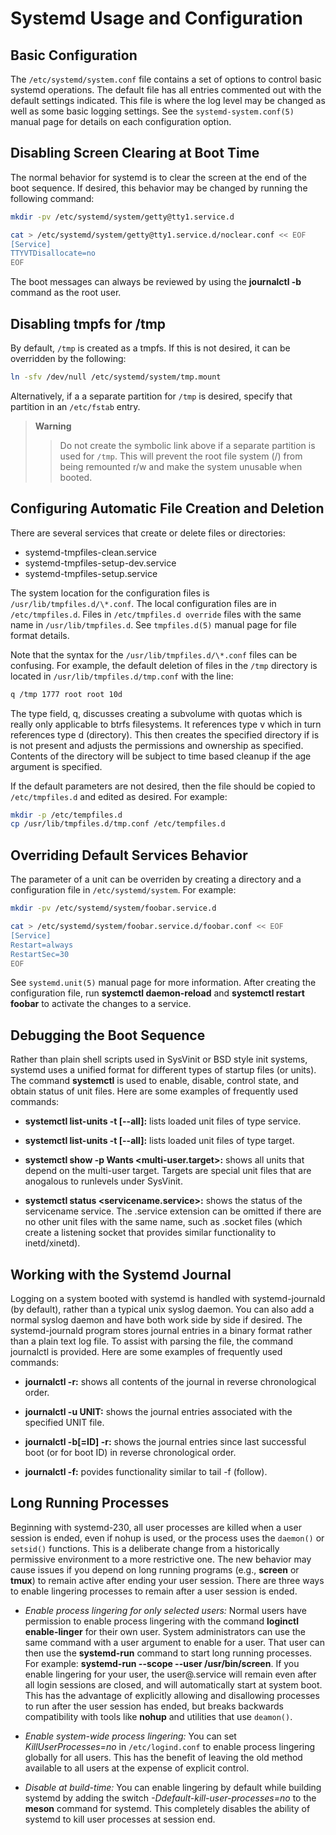 # Systemd Usage and Configuration

## Basic Configuration

The `/etc/systemd/system.conf` file contains a set of options to control basic systemd operations. The default file has all entries commented out with the default settings indicated. This file is where the log level may be changed as well as some basic logging settings. See the `systemd-system.conf(5)` manual page for details on each configuration option.

## Disabling Screen Clearing at Boot Time

The normal behavior for systemd is to clear the screen at the end of the boot sequence. If desired, this behavior may be changed by running the following command:

```sh
mkdir -pv /etc/systemd/system/getty@tty1.service.d

cat > /etc/systemd/system/getty@tty1.service.d/noclear.conf << EOF
[Service]
TTYVTDisallocate=no
EOF
```

The boot messages can always be reviewed by using the **journalctl -b** command as the root user.

## Disabling tmpfs for /tmp

By default, `/tmp` is created as a tmpfs. If this is not desired, it can be overridden by the following:

```sh
ln -sfv /dev/null /etc/systemd/system/tmp.mount
```

Alternatively, if a a separate partition for `/tmp` is desired, specify that partition in an `/etc/fstab` entry.

> **Warning**
>
> > Do not create the symbolic link above if a separate partition is used for `/tmp`. This will prevent the root file system (/) from being remounted r/w and make the system unusable when booted.

## Configuring Automatic File Creation and Deletion

There are several services that create or delete files or directories:

- systemd-tmpfiles-clean.service
- systemd-tmpfiles-setup-dev.service
- systemd-tmpfiles-setup.service

The system location for the configuration files is `/usr/lib/tmpfiles.d/\*.conf`. The local configuration files are in `/etc/tmpfiles.d`. Files in `/etc/tmpfiles.d override` files with the same name in `/usr/lib/tmpfiles.d`. See `tmpfiles.d(5)` manual page for file format details.

Note that the syntax for the `/usr/lib/tmpfiles.d/\*.conf` files can be confusing. For example, the default deletion of files in the `/tmp` directory is located in `/usr/lib/tmpfiles.d/tmp.conf` with the line:

```sh
q /tmp 1777 root root 10d
```

The type field, q, discusses creating a subvolume with quotas which is really only applicable to btrfs filesystems. It references type v which in turn references type d (directory). This then creates the specified directory if is is not present and adjusts the permissions and ownership as specified. Contents of the directory will be subject to time based cleanup if the age argument is specified.

If the default parameters are not desired, then the file should be copied to `/etc/tmpfiles.d` and edited as desired. For example:

```sh
mkdir -p /etc/tempfiles.d
cp /usr/lib/tmpfiles.d/tmp.conf /etc/tempfiles.d
```

## Overriding Default Services Behavior

The parameter of a unit can be overriden by creating a directory and a configuration file in `/etc/systemd/system`. For example:

```sh
mkdir -pv /etc/systemd/system/foobar.service.d

cat > /etc/systemd/system/foobar.service.d/foobar.conf << EOF
[Service]
Restart=always
RestartSec=30
EOF
```

See `systemd.unit(5)` manual page for more information. After creating the configuration file, run **systemctl daemon-reload** and **systemctl restart foobar** to activate the changes to a service.

## Debugging the Boot Sequence

Rather than plain shell scripts used in SysVinit or BSD style init systems, systemd uses a unified format for different types of startup files (or units). The command **systemctl** is used to enable, disable, control state, and obtain status of unit files. Here are some examples of frequently used commands:

- **systemctl list-units -t <service> [--all]:** lists loaded unit files of type service.

- **systemctl list-units -t <target> [--all]:** lists loaded unit files of type target.

- **systemctl show -p Wants <multi-user.target>:** shows all units that depend on the multi-user target. Targets are special unit files that are anogalous to runlevels under SysVinit.

- **systemctl status <servicename.service>:** shows the status of the servicename service. The .service extension can be omitted if there are no other unit files with the same name, such as .socket files (which create a listening socket that provides similar functionality to inetd/xinetd).

## Working with the Systemd Journal

Logging on a system booted with systemd is handled with systemd-journald (by default), rather than a typical unix syslog daemon. You can also add a normal syslog daemon and have both work side by side if desired. The systemd-journald program stores journal entries in a binary format rather than a plain text log file. To assist with parsing the file, the command journalctl is provided. Here are some examples of frequently used commands:

- **journalctl -r:** shows all contents of the journal in reverse chronological order.

- **journalctl -u UNIT:** shows the journal entries associated with the specified UNIT file.

- **journalctl -b[=ID] -r:** shows the journal entries since last successful boot (or for boot ID) in reverse chronological order.

- **journalctl -f:** povides functionality similar to tail -f (follow).

## Long Running Processes

Beginning with systemd-230, all user processes are killed when a user session is ended, even if nohup is used, or the process uses the `daemon()` or `setsid()` functions. This is a deliberate change from a historically permissive environment to a more restrictive one. The new behavior may cause issues if you depend on long running programs (e.g., **screen** or **tmux**) to remain active after ending your user session. There are three ways to enable lingering processes to remain after a user session is ended.

- _Enable process lingering for only selected users:_ Normal users have permission to enable process lingering with the command **loginctl enable-linger** for their own user. System administrators can use the same command with a user argument to enable for a user. That user can then use the **systemd-run** command to start long running processes. For example: **systemd-run --scope --user /usr/bin/screen**. If you enable lingering for your user, the user@.service will remain even after all login sessions are closed, and will automatically start at system boot. This has the advantage of explicitly allowing and disallowing processes to run after the user session has ended, but breaks backwards compatibility with tools like **nohup** and utilities that use `deamon()`.

- _Enable system-wide process lingering:_ You can set _KillUserProcesses=no_ in `/etc/logind.conf` to enable process lingering globally for all users. This has the benefit of leaving the old method available to all users at the expense of explicit control.

- _Disable at build-time:_ You can enable lingering by default while building systemd by adding the switch _-Ddefault-kill-user-processes=no_ to the **meson** command for systemd. This completely disables the ability of systemd to kill user processes at session end.

